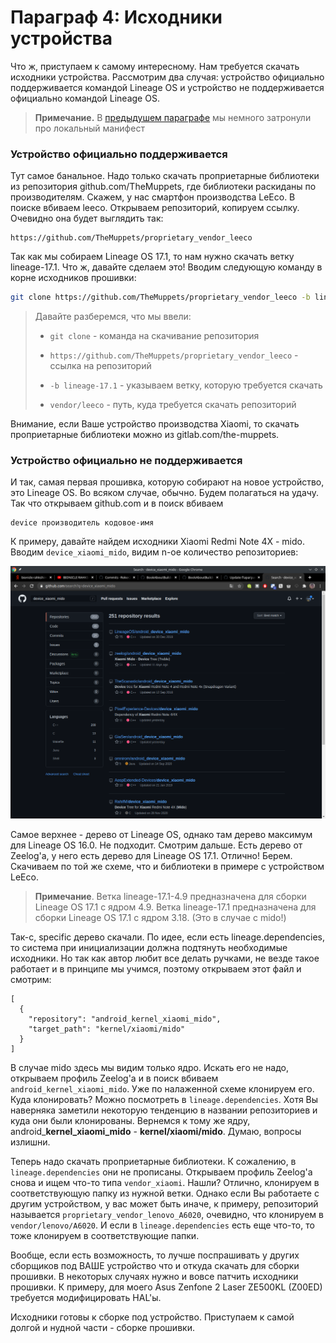  

# Параграф 4: Исходники устройства

Что ж, приступаем к самому интересному. Нам требуется скачать исходники устройства. Рассмотрим два случая: устройство официально поддерживается командой Lineage OS и устройство не поддерживается официально командой Lineage OS.

> **Примечание.** В [предыдушем параграфе](../Chapter1/c1p3.md) мы немного затронули про локальный манифест


### Устройство официально поддерживается

Тут самое банальное. Надо только скачать проприетарные библиотеки из репозитория github.com/TheMuppets, где библиотеки раскиданы по производителям. Скажем, у нас смартфон производства LeEco. В поиске вбиваем leeco. Открываем репозиторий, копируем ссылку. Очевидно она будет выглядить так:

```
https://github.com/TheMuppets/proprietary_vendor_leeco
```

Так как мы собираем Lineage OS 17.1, то нам нужно скачать ветку lineage-17.1. Что ж, давайте сделаем это! Вводим следующую команду в корне исходников прошивки:

```bash
git clone https://github.com/TheMuppets/proprietary_vendor_leeco -b lineage-17.1 vendor/leeco
```

> Давайте разберемся, что мы ввели:
>
> - `git clone` - команда на скачивание репозитория
> 
> - `https://github.com/TheMuppets/proprietary_vendor_leeco` - ссылка на репозиторий
> - `-b lineage-17.1` - указываем ветку, которую требуется скачать
> - `vendor/leeco` - путь, куда требуется скачать репозиторий

Внимание, если Ваше устройство производства Xiaomi, то скачать проприетарные библиотеки можно из gitlab.com/the-muppets.

### Устройство официально не поддерживается

И так, самая первая прошивка, которую собирают на новое устройство, это Lineage OS. Во всяком случае, обычно. Будем полагаться на удачу. Так что открываем github.com и в поиск вбиваем

```
device производитель кодовое-имя
```

К примеру, давайте найдем исходники Xiaomi Redmi Note 4X - mido. Вводим `device_xiaomi_mido`, видим n-ое количество репозиториев:

<p align="center">
    <img src="../Chapter1/images/10.png"/>
</p>


Самое верхнее - дерево от Lineage OS, однако там дерево максимум для Lineage OS 16.0. Не подходит. Смотрим дальше. Есть дерево от Zeelog'а, у него есть дерево для Lineage OS 17.1. Отлично! Берем. Скачиваем по той же схеме, что и библиотеки в примере с устройством LeEco.

> **Примечание**. Ветка lineage-17.1-4.9 предназначена для сборки Lineage OS 17.1 с ядром 4.9. Ветка lineage-17.1 предназначена для сборки Lineage OS 17.1 с ядром 3.18. (Это в случае с mido!)

Так-с, specific дерево скачали. По идее, если есть lineage.dependencies, то система при инициализации должна подтянуть необходимые исходники. Но так как автор любит все делать ручками, не везде такое работает и в принципе мы учимся, поэтому открываем этот файл и смотрим:

```
[
  {
    "repository": "android_kernel_xiaomi_mido",
    "target_path": "kernel/xiaomi/mido"
  }
]
```

В случае mido здесь мы видим только ядро. Искать его не надо, открываем профиль Zeelog'а и в поиск вбиваем `android_kernel_xiaomi_mido`. Уже по налаженной схеме клонируем его. Куда клонировать? Можно посмотреть в `lineage.dependencies`. Хотя Вы наверняка заметили некоторую тенденцию в названии репозиториев и куда они были клонированы. Вернемся к тому же ядру, android_**kernel_xiaomi_mido** - **kernel/xiaomi/mido**. Думаю, вопросы излишни. 

Теперь надо скачать проприетарные библиотеки. К сожалению, в `lineage.dependencies` они не прописаны. Открываем профиль Zeelog'а снова и ищем что-то типа `vendor_xiaomi`. Нашли? Отлично, клонируем в соответствующую папку из нужной ветки. Однако если Вы работаете с другим устройством, у вас может быть иначе, к примеру, репозиторий называется `proprietary_vendor_lenovo_A6020`, очевидно, что клонируем в `vendor/lenovo/A6020`. И если в `lineage.dependencies` есть еще что-то, то тоже клонируем в соответствующие папки.

Вообще, если есть возможность, то лучше поспрашивать у других сборщиков под ВАШЕ устройство что и откуда скачать для сборки прошивки. В некоторых случаях нужно и вовсе патчить исходники прошивки. К примеру, для моего Asus Zenfone 2 Laser ZE500KL (Z00ED) требуется модифицировать HAL'ы.

Исходники готовы к сборке под устройство. Приступаем к самой долгой и нудной части - сборке прошивки.
